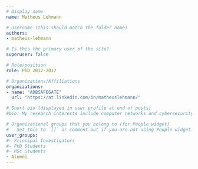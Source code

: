 ```yaml
---
# Display name
name: Matheus Lehmann

# Username (this should match the folder name)
authors:
- matheus-lehmann

# Is this the primary user of the site?
superuser: false

# Role/position
role: PhD 2012-2017

# Organizations/Affiliations
organizations:
- name: "ADBSAFEGATE"
  url: "https://at.linkedin.com/in/matheuslehmann/"

# Short bio (displayed in user profile at end of posts)
#bio: My research interests include computer networks and cybersecurity.

# Organizational groups that you belong to (for People widget)
#   Set this to `[]` or comment out if you are not using People widget.
user_groups:
#- Principal Investigators
#- PhD Students
#- MSc Students
- Alumni
---
```

